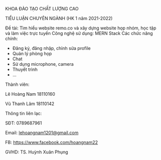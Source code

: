 KHOA ĐÀO TẠO CHẤT LƯỢNG CAO

TIỂU LUẬN CHUYÊN NGÀNH (HK 1 năm 2021-2022)

Đề tài: Tìm hiểu website remo.co và xây dựng website họp nhóm, học tập và làm việc trực tuyến
Công nghệ sử dụng: MERN Stack
Các chức năng chính:
  - Đăng ký, đăng nhập, chỉnh sửa profile
  - Quản lý phòng họp
  - Chat
  - Sử dụng microphone, camera
  - Thuyết trình
  - ...


Thành viên:

  Lê Hoàng Nam 18110160
  
  Vũ Thanh Lâm 18110142
  
Thông tin liên lạc:

  SĐT: 0789687961
  
  Email: lehoangnam1201@gmail.com
  
  FB: https://www.facebook.com/hoangnam22
  
GVHD: TS. Huỳnh Xuân Phụng
